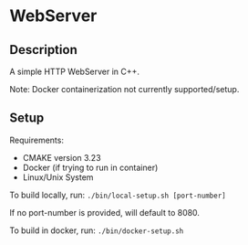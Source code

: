 # WebServer

## Description

A simple HTTP WebServer in C++.

Note: Docker containerization not currently supported/setup.

## Setup

Requirements:
* CMAKE version 3.23
* Docker (if trying to run in container)
* Linux/Unix System

To build locally, run:
``./bin/local-setup.sh [port-number]``

If no port-number is provided, will default to 8080.

To build in docker, run: 
``./bin/docker-setup.sh``
